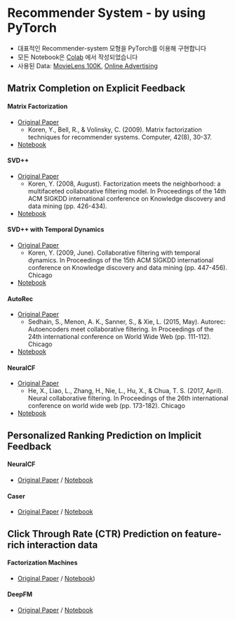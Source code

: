 # Recommender System - by using PyTorch
- 대표적인 Recommender-system 모형을 PyTorch를 이용해 구현합니다
- 모든 Notebook은 [Colab](https://colab.research.google.com/?utm_source=scs-index) 에서 작성되었습니다
- 사용된 Data: [MovieLens 100K](https://www.kaggle.com/prajitdatta/movielens-100k-dataset), [Online Advertising](https://d2l.ai/chapter_recommender-systems/ctr.html)

## Matrix Completion on Explicit Feedback

#### Matrix Factorization
- [Original Paper](https://ieeexplore.ieee.org/abstract/document/5197422?casa_token=yU_a_jQk3FoAAAAA:1c80Grtze6IyXKSz81M4-znwmGs13dojvr6OhAqIcvkiWIYch2wD3Wu4wcJaE65agQgd9oe-)
  - Koren, Y., Bell, R., & Volinsky, C. (2009). Matrix factorization techniques for recommender systems. Computer, 42(8), 30-37.
- [Notebook](https://colab.research.google.com/drive/1bFejhfvL_hAvyvJSAo2GuOwTYIdGO6pR?usp=sharing)
#### SVD++ 
- [Original Paper](https://dl.acm.org/doi/abs/10.1145/1401890.1401944?casa_token=tZHDSBhztHEAAAAA:lkb_CQw_VKPJ8TIFmPc8Y7YDACAqltEn6guZzcpblnISX0vEiYIgBj3ynrTTgo_nJ0wl2XG8nHpk)
  - Koren, Y. (2008, August). Factorization meets the neighborhood: a multifaceted collaborative filtering model. In Proceedings of the 14th ACM SIGKDD international conference on Knowledge discovery and data mining (pp. 426-434). 
- [Notebook](https://colab.research.google.com/drive/1bPy85bDJKUt_BdbK5N3TwOYvYiyZvE3w?usp=sharing) 
#### SVD++ with Temporal Dynamics 
- [Original Paper](https://dl.acm.org/doi/abs/10.1145/1557019.1557072?casa_token=IEQ4ql25LJkAAAAA:YZdpt465lHuQoDn0aPUY6r6mb66oerR5WpyLxxl8b7_56FLZz1NZZGJTHYsiF0x-LC_i2Lpz2570)
  - Koren, Y. (2009, June). Collaborative filtering with temporal dynamics. In Proceedings of the 15th ACM SIGKDD international conference on Knowledge discovery and data mining (pp. 447-456).
    Chicago
- [Notebook](https://colab.research.google.com/drive/1O0IqiSfG_KBWt3eQ_09_YcL-8kKCXnTN?usp=sharing)
#### AutoRec 
- [Original Paper](https://dl.acm.org/doi/abs/10.1145/2740908.2742726?casa_token=-rsq4DNjwtMAAAAA:zAlU4S0GAAgtJedHACqn2_C5o5iMa4dpJ7d1EHaQF-fOoUhdSBgoycFw3p6YsiofMNJQ6H0mH_qE)
  - Sedhain, S., Menon, A. K., Sanner, S., & Xie, L. (2015, May). Autorec: Autoencoders meet collaborative filtering. In Proceedings of the 24th international conference on World Wide Web (pp. 111-112).
    Chicago
- [Notebook](https://colab.research.google.com/drive/1r_50WEsS2s3DGbPW-4HQoUnXZd4KMyHB?usp=sharing)
#### NeuralCF
- [Original Paper](https://dl.acm.org/doi/abs/10.1145/3038912.3052569?casa_token=3GcImCEhOs4AAAAA:j_iBG70sZt9BcZnUkzhUBeA2whcjXSDQ7I2IY0K0ITtcnsfMBnxBTW0f210OotYghSDsYWKPUgAD)
  - He, X., Liao, L., Zhang, H., Nie, L., Hu, X., & Chua, T. S. (2017, April). Neural collaborative filtering. In Proceedings of the 26th international conference on world wide web (pp. 173-182).
    Chicago
- [Notebook](https://colab.research.google.com/drive/1OFQ_yWmjNZScot-qxvkP-cYGI9sHHFtt?usp=sharing)


## Personalized Ranking Prediction on Implicit Feedback

#### NeuralCF
- [Original Paper](https://dl.acm.org/doi/abs/10.1145/3038912.3052569?casa_token=3GcImCEhOs4AAAAA:j_iBG70sZt9BcZnUkzhUBeA2whcjXSDQ7I2IY0K0ITtcnsfMBnxBTW0f210OotYghSDsYWKPUgAD) / [Notebook](https://colab.research.google.com/drive/1cYMOXcBmzL5wamnJfE6-3H-XoI-1NcQk?usp=sharing)

#### Caser 
- [Original Paper](https://dl.acm.org/doi/abs/10.1145/3159652.3159656?casa_token=_hkVJ2pf35QAAAAA:UAI6ecH9FzUj6Z-HL4orIZyYMUF1zFN7UxDI5edgCog2eb7OxzEF5NEeJ8BFS6H1RAO9eBX7LqaE2V0) / [Notebook](https://colab.research.google.com/drive/12A645NnzWCwLYaYJlFQL6pAwUa7pWj22?usp=sharing)


## Click Through Rate (CTR) Prediction on feature-rich interaction data

#### Factorization Machines
- [Original Paper](https://ieeexplore.ieee.org/abstract/document/5694074/?casa_token=XfxWteIAUtYAAAAA:UlFIuG28xBkJG3TkZblX3rvcYfolq4wgkReklygGyhEq4fFD_ov8dyRLydDyvnWRdpkeLZYE) / [Notebook](https://colab.research.google.com/drive/1ld-5bX_8UZOj6l_LpXlZMan_G8NQx_5e?usp=sharing))

#### DeepFM 
- [Original Paper](https://arxiv.org/abs/1703.04247) / [Notebook](https://colab.research.google.com/drive/1ctt8Vak0Uw_Nz7Ksj9RUcNvKts2qPaN3?usp=sharing)
